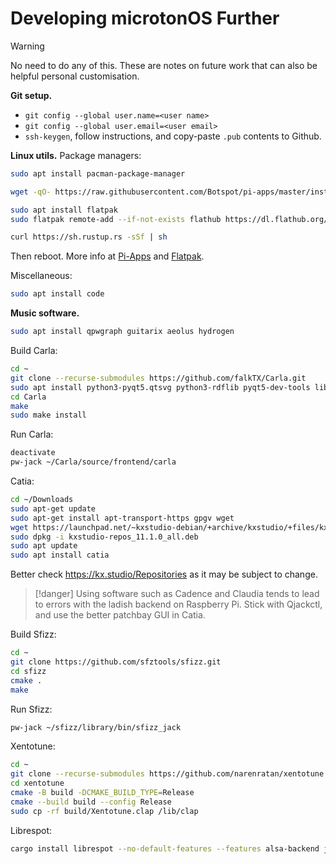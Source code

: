 # Developing microtonOS Further

> [!warning]
> No need to do any of this.
> These are notes on future work that can also be helpful personal customisation.

**Git setup.**
- `git config --global user.name=<user name>`
- `git config --global user.email=<user email>`
- `ssh-keygen`, follow instructions, and copy-paste `.pub` contents to Github.

**Linux utils.**
Package managers:
```bash
sudo apt install pacman-package-manager

wget -qO- https://raw.githubusercontent.com/Botspot/pi-apps/master/install | bash

sudo apt install flatpak
sudo flatpak remote-add --if-not-exists flathub https://dl.flathub.org/repo/flathub.flatpakrepo

curl https://sh.rustup.rs -sSf | sh
```
Then reboot. More info at [Pi-Apps](https://pi-apps.io/install/) and [Flatpak](https://flathub.org/setup/Raspberry%20Pi%20OS).

Miscellaneous:
```bash
sudo apt install code
```

**Music software.**
```bash
sudo apt install qpwgraph guitarix aeolus hydrogen
```

Build Carla:
```bash
cd ~
git clone --recurse-submodules https://github.com/falkTX/Carla.git
sudo apt install python3-pyqt5.qtsvg python3-rdflib pyqt5-dev-tools libmagic-dev liblo-dev libasound2-dev libpulse-dev libx11-dev libxcursor-dev libxext-dev qtbase5-dev libfluidsynth-dev
cd Carla
make
sudo make install
```
Run Carla:
```bash
deactivate
pw-jack ~/Carla/source/frontend/carla
```

Catia:
```bash
cd ~/Downloads
sudo apt-get update
sudo apt-get install apt-transport-https gpgv wget
wget https://launchpad.net/~kxstudio-debian/+archive/kxstudio/+files/kxstudio-repos_11.1.0_all.deb
sudo dpkg -i kxstudio-repos_11.1.0_all.deb
sudo apt update
sudo apt install catia
```
Better check https://kx.studio/Repositories as it may be subject to change.

> [!danger]
> Using software such as Cadence and Claudia tends to lead to errors with the ladish backend on Raspberry Pi.
> Stick with Qjackctl, and use the better patchbay GUI in Catia.

Build Sfizz:
```bash
cd ~
git clone https://github.com/sfztools/sfizz.git
cd sfizz
cmake .
make
```
Run Sfizz:
```bash
pw-jack ~/sfizz/library/bin/sfizz_jack
```

Xentotune:
```bash
cd ~
git clone --recurse-submodules https://github.com/narenratan/xentotune
cd xentotune
cmake -B build -DCMAKE_BUILD_TYPE=Release
cmake --build build --config Release
sudo cp -rf build/Xentotune.clap /lib/clap
```

Librespot:
```bash
cargo install librespot --no-default-features --features alsa-backend jackaudio-backend rodiojack-backend
```
